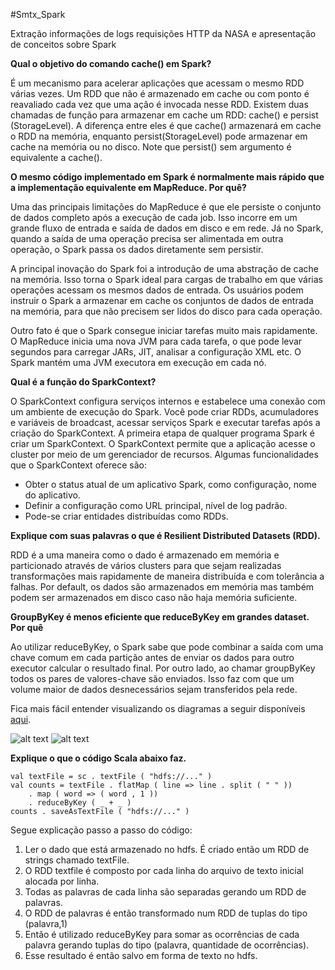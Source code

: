 #Smtx_Spark

Extração informações de logs requisições HTTP da NASA e apresentação de conceitos sobre Spark


**Qual o objetivo do comando cache() em Spark?**

É um mecanismo para acelerar aplicações que acessam o mesmo RDD várias vezes. Um RDD que não é armazenado em cache ou com ponto é reavaliado cada vez que uma ação é invocada nesse RDD. Existem duas chamadas de função para armazenar em cache um RDD: cache() e persist (StorageLevel). A diferença entre eles é que cache() armazenará em cache o RDD na memória, enquanto persist(StorageLevel) pode armazenar em cache na memória ou no disco. Note que persist() sem argumento é equivalente a cache().


**O mesmo código implementado em Spark é normalmente mais rápido que a implementação equivalente em MapReduce. Por quê?**

Uma das principais limitações do MapReduce é que ele persiste o conjunto de dados completo após a execução de cada job. Isso incorre em um grande fluxo de entrada e saída de dados em disco e em rede. Já no Spark, quando a saída de uma operação precisa ser alimentada em outra operação, o Spark passa os dados diretamente sem persistir.

A principal inovação do Spark foi a introdução de uma abstração de cache na memória. Isso torna o Spark ideal para cargas de trabalho em que várias operações acessam os mesmos dados de entrada. Os usuários podem instruir o Spark a armazenar em cache os conjuntos de dados de entrada na memória, para que não precisem ser lidos do disco para cada operação.

Outro fato é que o Spark consegue iniciar tarefas muito mais rapidamente. O MapReduce inicia uma nova JVM para cada tarefa, o que pode levar segundos para carregar JARs, JIT, analisar a configuração XML etc. O Spark mantém uma JVM executora em execução em cada nó.

**Qual é a função do SparkContext?**

O SparkContext configura serviços internos e estabelece uma conexão com um ambiente de execução do Spark. Você pode criar RDDs, acumuladores e variáveis ​​de broadcast, acessar serviços Spark e executar tarefas após a criação do SparkContext.
A primeira etapa de qualquer programa Spark é criar um SparkContext. O SparkContext permite que a aplicação acesse o cluster por meio de um gerenciador de recursos.
Algumas funcionalidades que o SparkContext oferece são:
- Obter o status atual de um aplicativo Spark, como configuração, nome do aplicativo.
- Definir a configuração como URL principal, nível de log padrão.
- Pode-se criar entidades distribuídas como RDDs.

**Explique com suas palavras o que é Resilient Distributed Datasets (RDD).**

RDD é a uma maneira como o dado é armazenado em memória e particionado através de vários clusters para que sejam realizadas transformações mais rapidamente de maneira distribuída e com tolerância a falhas.
Por default, os dados são armazenados em memória mas também podem ser armazenados em disco caso não haja memória suficiente. 

**GroupByKey é menos eficiente que reduceByKey em grandes dataset. Por quê**

Ao utilizar reduceByKey, o Spark sabe que pode combinar a saída com uma chave comum em cada partição antes de enviar os dados para outro executor calcular o resultado final.
Por outro lado, ao chamar groupByKey todos os pares de valores-chave são enviados. Isso faz com que um volume maior de dados desnecessários sejam transferidos pela rede.

Fica mais fácil entender visualizando os diagramas a seguir disponíveis [aqui](https://databricks.gitbooks.io/databricks-spark-knowledge-base/content/best_practices/prefer_reducebykey_over_groupbykey.html).

![alt text](https://databricks.gitbooks.io/databricks-spark-knowledge-base/content/images/reduce_by.png)
![alt text](https://databricks.gitbooks.io/databricks-spark-knowledge-base/content/images/group_by.png)

**Explique o que o código Scala abaixo faz.**

```
val textFile = sc . textFile ( "hdfs://..." )
val counts = textFile . flatMap ( line => line . split ( " " ))
	. map ( word => ( word , 1 ))
	. reduceByKey ( _ + _ )
counts . saveAsTextFile ( "hdfs://..." )
```

Segue explicação passo a passo do código:

1.  Ler o dado que está armazenado no hdfs. É criado então um RDD de strings chamado textFile.
2. O RDD textfile é composto por cada linha do arquivo de texto inicial alocada por linha.
3. Todas as palavras de cada linha são separadas gerando um RDD de palavras.
4. O RDD de palavras é então transformado num RDD de tuplas do tipo (palavra,1)
5. Então é utilizado reduceByKey para somar as ocorrências de cada palavra gerando tuplas do tipo (palavra, quantidade de ocorrências).
6. Esse resultado é então salvo em forma de texto no hdfs.
